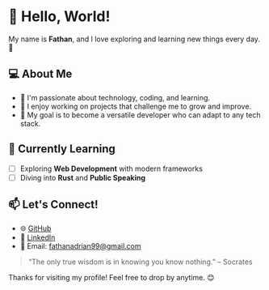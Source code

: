 # 👋 Hello, World!  

My name is **Fathan**, and I love exploring and learning new things every day. 🌟  

## 💻 About Me  
- 🧠 I'm passionate about technology, coding, and learning.  
- 🚀 I enjoy working on projects that challenge me to grow and improve.  
- 🎯 My goal is to become a versatile developer who can adapt to any tech stack.

## 🌱 Currently Learning  
- [ ] Exploring **Web Development** with modern frameworks  
- [ ] Diving into **Rust** and **Public Speaking**  

## 📫 Let's Connect!  
- 🌐 [GitHub](https://github.com/MasFana)  
- 💼 [LinkedIn](https://linkedin.com/in/adrianfathan)  
- 📧 Email: [fathanadrian99@gmail.com](mailto:fathanadrian99@gmail.com)  

> “The only true wisdom is in knowing you know nothing.” – Socrates  

Thanks for visiting my profile! Feel free to drop by anytime. 😊  

